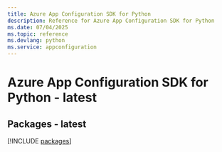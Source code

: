 ```yaml
---
title: Azure App Configuration SDK for Python
description: Reference for Azure App Configuration SDK for Python
ms.date: 07/04/2025
ms.topic: reference
ms.devlang: python
ms.service: appconfiguration
---
```

# Azure App Configuration SDK for Python - latest
## Packages - latest
[!INCLUDE [packages](app-configuration-index.md)]